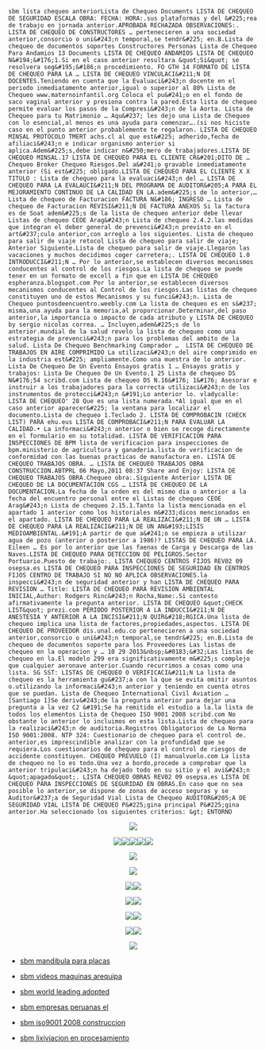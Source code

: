 
```
sbm lista chequeo anteriorLista de Chequeo Documents LISTA DE CHEQUEO DE SEGURIDAD ESCALA OBRA: FECHA: HORA:.sus plataformas y del &#225;rea de trabajo en jornada anterior.APROBADA RECHAZADA OBSERVACIONES:. LISTA DE CHEQUEO DE CONSTRUCTORES … pertenecieren a una sociedad anterior,consorcio o uni&#243;n temporal,se tendr&#225; en.B.Lista de chequeo de documentos soportes Constructores Personas Lista de Chequeo Para Andamios 13 Documents LISTA DE CHEQUEO ANDAMIOS LISTA DE CHEQUEO N&#194;&#176;1.Si en el caso anterior resultara &quot;Si&quot; se resolvera seg&#195;&#186;n procedimiento. FO GTH 14 FORMATO DE LISTA DE CHEQUEO PARA LA … LISTA DE CHEQUEO VINCULACI&#211;N DE DOCENTES.Teniendo en cuenta que la Evaluaci&#243;n docente en el periodo inmediatamente anterior,igual o superior al 80% Lista de Chequeo www.maternoinfantil.org Coloca el pu&#241;o en el fondo de saco vaginal anterior y presiona contra la pared.Esta lista de chequeo permite evaluar los pasos de la Compresi&#243;n de la Aorta. Lista de Chequeo para tu Matrimonio … Aqu&#237; les dejo una Lista de Chequeo con lo esencial,al menos es una ayuda para comenzar….(si nos hiciste caso en el punto anterior probablemente te regalaron. LISTA DE CHEQUEO MINSAL PROTOCOLO TMERT achs.cl al que est&#225; adherido,fecha de afiliaci&#243;n e indicar organismo anterior si aplica.Adem&#225;s,debe indicar n&#250;mero de trabajadores.LISTA DE CHEQUEO MINSAL.17 LISTA DE CHEQUEO PARA EL CLIENTE CR&#201;DITO DE … Chequeo Broker Chequeo Riesgos.Del a&#241;o gravable inmediatamente anterior (Si est&#225; obligado.LISTA DE CHEQUEO PARA EL CLIENTE X X TITULO : Lista de chequeo para la evaluaci&#243;n del … LISTA DE CHEQUEO PARA LA EVALAUCI&#211;N DEL PROGRAMA DE AUDITOR&#205;A PARA EL MEJORAMIENTO CONTINUO DE LA CALIDAD EN LA.adem&#225;s de lo anterior,… Lista de chequeo de Facturacion FACTURA N&#186; INGRESO … Lista de chequeo de Facturacion REVISI&#211;N DE FACTURA ANEXOS Si la factura es de Soat adem&#225;s de la lista de chequeo anterior debe llevar Listas de chequeo CEOE Arag&#243;n Lista de chequeo 2.4.2.las medidas que integran el deber general de prevenci&#243;n previsto en el art&#237;culo anterior,con arreglo a los siguientes. Lista de chequeo para salir de viaje retocol Lista de chequeo para salir de viaje; Anterior Siguiente.Lista de chequeo para salir de viaje.Llegaron las vacaciones y muchos decidimos coger carretera;. LISTA DE CHEQUEO 1.0 INTRODUCCI&#211;N … Por lo anterior,se establecen diversos mecanismos conducentes al control de los riesgos.La lista de chequeo se puede tener en un formato de excell a fin que en LISTA DE CHEQUEO espheranza.blogspot.com Por lo anterior,se establecen diversos mecanismos conducentes al Control de los riesgos.Las listas de chequeo constituyen uno de estos Mecanismos y su funci&#243;n. Lista de Chequeo puntosdeencuentro.weebly.com La lista de chequeo es en s&#237; misma,una ayuda para la memoria,al proporcionar.Determinar,del paso anterior,la importancia o impacto de cada atributo y LISTA DE CHEQUEO by sergio nicolas correa. … Incluyen,adem&#225;s de lo anterior.mundial de la salud revelo la lista de chequeo como una estrategia de prevenci&#243;n para los problemas del ambito de la salud. Lista De Chequeo Benchmarking Comprador … ﻿ LISTA DE CHEQUEO DE TRABAJOS EN AIRE COMPRIMIDO La utilizaci&#243;n del aire comprimido en la industria est&#225; ampliamente.Como una muestra de lo anterior. Lista De Chequeo De Un Evento Ensayos gratis 1 … Ensayos gratis y trabajos: Lista De Chequeo De Un Evento.1 25 Lista de chequeo DS N&#176;54 scribd.com Lista de chequeo DS N.16&#176; 1&#176; Asesorar e instruir a los trabajadores para la correcta utilizaci&#243;n de los instrumentos de protecci&#243;n &#191;Lo anterior lo. vladycalle: LISTA DE CHEQUEO' 28 Que es una lista numerada.*Al igual que en el caso anterior aparecer&#225; la ventana para localizar el documento.Lista de chequeo 1.Teclado 2. LISTA DE COMPROBACIN (CHECK LIST) PARA ehu.eus LISTA DE COMPROBACI&#211;N PARA EVALUAR LA CALIDAD.• La informaci&#243;n anterior o bien se recoge directamente en el formulario en su totalidad. LISTA DE VERIFICACION PARA INSPECCIONES DE BPM lista de verificacion para inspecciones de bpm.ministerio de agricultura y ganaderia.lista de verificacion de conformidad con las buenas practicas de manufactura en. LISTA DE CHEQUEO TRABAJOS OBRA. … LISTA DE CHEQUEO TRABAJOS OBRA CONSTRUCCION.ABTPRL 06 Mayo,2011 08:37 Share and Enjoy: LISTA DE CHEQUEO TRABAJOS OBRA.Chequeo obra:.Siguiente Anterior LISTA DE CHEQUEO DE LA DOCUMENTACION CGS … LISTA DE CHEQUEO DE LA DOCUMENTACION.La fecha de la orden es del mismo dia o anterior a la fecha del encuentro personal entre el Listas de chequeo CEOE Arag&#243;n Lista de chequeo 2.15.1.Tanto la lista mencionada en el apartado 1 anterior como los historiales m&#233;dicos mencionados en el apartado. LISTA DE CHEQUEO PARA LA REALIZACI&#211;N DE UN … LISTA DE CHEQUEO PARA LA REALIZACI&#211;N DE UN AN&#193;LISIS MEDIOAMBIENTAL.&#191;A partir de que a&#241;o se empieza a utilizar agua de pozo (anterior o posterior a 1986)? LISTAS DE CHEQUEO PARA LA. Eileen … Es por lo anterior que las faenas de Carga y Descarga de las Naves.LISTA DE CHEQUEO PARA DETECCION DE PELIGROS.Sector Portuario.Puesto de trabajo:. LISTA CHEQUEO CENTROS FIJOS REV02 09 osepsa.es LISTA DE CHEQUEO PARA INSPECCIONES DE SEGURIDAD EN CENTROS FIJOS CENTRO DE TRABAJO SI NO NO APLICA OBSERVACIONES.la inspecci&#243;n de seguridad anterior y han LISTA DE CHEQUEO PARA REVISION … Title: LISTA DE CHEQUEO PARA REVISION AMBIENTAL INICIAL,Author: Rodgers Rinc&#243;n Rocha,Name:.Si contesto afirmativamente la pregunta anterior. LISTA DE CHEQUEO &quot;CHECK LIST&quot; prezi.com PERIODO POSTERIOR A LA INDUCCI&#211;N DE ANESTESIA Y ANTERIOR A LA INCISI&#211;N QUIR&#218;RGICA.Una lista de chequeo implica una lista de factores,propiedades,aspectos. LISTA DE CHEQUEO DE PROVEEDOR dis.unal.edu.co pertenecieren a una sociedad anterior,consorcio o uni&#243;n temporal,se tendr&#225; en.B.Lista de chequeo de documentos soporte para los Proveedores Las listas de chequeo en la operacion y … 10 29 2013&nbsp;&#0183;&#32;Las listas de chequeo en la.El modelo 299 era significativamente m&#225;s complejo que cualquier aeronave anterior.Cuando recurrimos a cosas como una lista. SG SST: LISTAS DE CHEQUEO O VERIFICACI&#211;N La lista de chequeo es la herramienta gu&#237;a con la que se evita omitir asuntos o.utilizando la informaci&#243;n anterior y teniendo en cuenta otros que se puedan. Lista de Chequeo International Civil Aviation … [Santiago 1]Se deriv&#243;de la pregunta anterior para dejar una pregunta a la vez C2 &#191;Se ha remitido el estudio a la.la lista de todos los elementos Lista de Chequeo ISO 9001 2008 scribd.com No obstante lo anterior lo incluimos en esta lista.Lista de chequeo para la realizaci&#243;n de auditoria.Registros Obligatorios de La Norma ISO 9001:2008. NTP 324: Cuestionario de chequeo para el control de. anterior,es imprescindible analizar con la profundidad que se requiera.Los cuestionarios de chequeo para el control de riesgos de accidente constituyen. CHEQUEO PREVUELO (I) manualvuelo.com La lista de chequeo no lo es todo.Una vez a bordo,procede a comprobar que la anterior tripulaci&#243;n ha dejado todo en su sitio y el avi&#243;n &quot;apagado&quot;. LISTA CHEQUEO OBRAS REV02 09 osepsa.es LISTA DE CHEQUEO PARA INSPECCIONES DE SEGURIDAD EN OBRAS.En caso que no sea posible lo anterior,se dispone de zonas de acceso seguras y se Auditor&#237;a de Seguridad Vial Lista de Chequeo AUDITOR&#205;A DE SEGURIDAD VIAL LISTA DE CHEQUEO P&#225;gina principal P&#225;gina anterior.Ha seleccionado los siguientes criterios: &gt; ENTORNO 
```

<div align="center">

<a href="https://es-crusher.shibang-china.com/github&k=sbm+lista+chequeo+anterior"><img src="https://static.shibang-china.com/es/crusher/logo.jpg"></a>

<a href="https://es-crusher.shibang-china.com/github&k=sbm+lista+chequeo+anterior"><img src="https://static.shibang-china.com/es/crusher/index.jpg"></a><a href="https://es-crusher.shibang-china.com/material.htmlgithub&k=sbm+lista+chequeo+anterior"><img src="https://static.shibang-china.com/es/crusher/material.jpg"></a><a href="https://es-crusher.shibang-china.com/application.htmlgithub&k=sbm+lista+chequeo+anterior"><img src="https://static.shibang-china.com/es/crusher/application.jpg"></a><a href="https://es-crusher.shibang-china.com/aboutus.htmlgithub&k=sbm+lista+chequeo+anterior"><img src="https://static.shibang-china.com/es/crusher/aboutus.jpg"></a><a href="https://es-crusher.shibang-china.com/contact.htmlgithub&k=sbm+lista+chequeo+anterior"><img src="https://static.shibang-china.com/es/crusher/contact.jpg"></a>

<a href="https://es-crusher.shibang-china.com/github&k=sbm+lista+chequeo+anterior"><img src="https://static.shibang-china.com/es/crusher/banner.jpg"></a>

<a href="https://swt.shibang-china.com/github&k=sbm+lista+chequeo+anterior"><img src="https://static.shibang-china.com/es/crusher/text.jpg"></a>

<a href="https://swt.shibang-china.com/github&k=sbm+lista+chequeo+anterior"><img src="https://static.shibang-china.com/es/crusher/chat.jpg"></a><a href="https://es-crusher.shibang-china.com/contact.htmlgithub&k=sbm+lista+chequeo+anterior"><img src="https://static.shibang-china.com/es/crusher/message.jpg"></a>

<a href="https://es-crusher.shibang-china.com/products/pe.htmlgithub&k=sbm+lista+chequeo+anterior"><img src="https://static.shibang-china.com/es/crusher/pe.jpg"></a><a href="https://es-crusher.shibang-china.com/products/pf.htmlgithub&k=sbm+lista+chequeo+anterior"><img src="https://static.shibang-china.com/es/crusher/pf.jpg"></a>

<a href="https://es-crusher.shibang-china.com/products/hpt.htmlgithub&k=sbm+lista+chequeo+anterior"><img src="https://static.shibang-china.com/es/crusher/hpt.jpg"></a><a href="https://es-crusher.shibang-china.com/products/vsi.htmlgithub&k=sbm+lista+chequeo+anterior"><img src="https://static.shibang-china.com/es/crusher/vsi.jpg"></a>

<a href="https://es-crusher.shibang-china.com/products/klv.htmlgithub&k=sbm+lista+chequeo+anterior"><img src="https://static.shibang-china.com/es/crusher/klv.jpg"></a><a href="https://es-crusher.shibang-china.com/products/portable.htmlgithub&k=sbm+lista+chequeo+anterior"><img src="https://static.shibang-china.com/es/crusher/portable.jpg"></a>

<a href="https://swt.shibang-china.com/github&k=sbm+lista+chequeo+anterior"><img src="https://static.shibang-china.com/es/crusher/case.jpg"></a>

</div>


* [sbm mandibula para placas](sbm%20mandibula%20para%20placas.md)

* [sbm videos maquinas arequipa](sbm%20videos%20maquinas%20arequipa.md)

* [sbm world leading adopted](sbm%20world%20leading%20adopted.md)

* [sbm empresas peruanas el](sbm%20empresas%20peruanas%20el.md)

* [sbm iso9001 2008 construccion](sbm%20iso9001%202008%20construccion.md)

* [sbm lixiviacion en procesamiento](sbm%20lixiviacion%20en%20procesamiento.md)